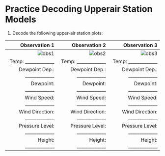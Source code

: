 # Practice Decoding Upperair Station Models

1.	Decode the following upper-air station plots:

<html>
<style>
td, th {
  text-align: right;
}</style>

| Observation 1 | Observation 2 | Observation 3 |
| --: | --: | --: | 
| ![obs1](../../images/upa_obs1.png)| ![obs2](../../images/upa_obs2.png) |  ![obs3](../../images/upa_obs3.png) ||
| Temp: _____________ | Temp: _____________ | Temp: _____________ |
| Dewpoint Dep.: _____________ | Dewpoint Dep.: _____________ | Dewpoint Dep.: _____________ |
| Dewpoint: _____________ | Dewpoint: _____________ | Dewpoint: _____________ |
| Wind Speed: _____________ | Wind Speed: _____________ | Wind Speed: _____________ |
| Wind Direction: _____________ | Wind Direction: _____________ | Wind Direction: _____________ |
| Pressure Level: _____________ | Pressure Level: _____________ | Pressure Level: _____________ |
| Height: _____________ | Height: _____________ | Height: _____________ |

</html>